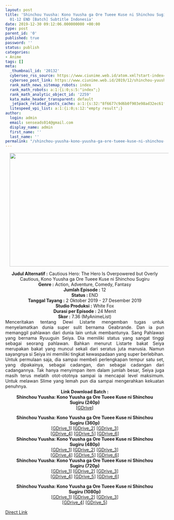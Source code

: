 ```yaml
---
layout: post
title: 'Shinchou Yuusha: Kono Yuusha ga Ore Tueee Kuse ni Shinchou Sugiru Episode
  01-12 END [Batch] Subtitle Indonesia'
date: 2019-12-30 09:12:06.000000000 +00:00
type: post
parent_id: '0'
published: true
password: ''
status: publish
categories:
- Anime
tags: []
meta:
  _thumbnail_id: '20132'
  cyberseo_rss_source: https://www.ciunime.web.id/atom.xml?start-index=1351&max-results=150
  cyberseo_post_link: https://www.ciunime.web.id/2019/12/shinchou-yuusha-kono-yuusha-ga-ore.html
  rank_math_news_sitemap_robots: index
  rank_math_robots: a:1:{i:0;s:5:"index";}
  rank_math_analytic_object_id: '2259'
  kata_make_header_transparent: default
  _jetpack_related_posts_cache: a:1:{s:32:"8f6677c9d6b0f903e98ad32ec61f8deb";a:2:{s:7:"expires";i:1646728093;s:7:"payload";a:0:{}}}
  litespeed_vpi_list: a:1:{i:0;s:12:"empty result";}
author:
  login: admin
  email: senseads014@gmail.com
  display_name: admin
  first_name: ''
  last_name: ''
permalink: "/shinchou-yuusha-kono-yuusha-ga-ore-tueee-kuse-ni-shinchou-sugiru-episode-01-12-end-batch-subtitle-indonesia/"
---
```

<div class="separator" style="clear: both; text-align: center;"><a href="https://1.bp.blogspot.com/-QQZXI_dqiF0/XZTQW1tKKkI/AAAAAAAAdY0/PuBaBW-poHkzp7V1Pozlo3L6HEyey1-igCLcBGAsYHQ/s1600/Shinchou%2BYuusha%2B-%2BKono%2BYuusha%2Bga%2BOre%2BTueee%2BKuse%2Bni%2BShinchou%2BSugiru%2BSubtitle%2BIndonesia.png" imageanchor="1" style="margin-left: 1em; margin-right: 1em;"><img border="0" data-original-height="720" data-original-width="1280" height="360" src="{{ site.baseurl }}/assets/2019/12/Shinchou%2BYuusha%2B-%2BKono%2BYuusha%2Bga%2BOre%2BTueee%2BKuse%2Bni%2BShinchou%2BSugiru%2BSubtitle%2BIndonesia.png" width="640" /></a></div>
<p>
<div style="text-align: center;"><b>Judul</b><b><b>&nbsp;Alternatif</b>&nbsp;:</b>&nbsp;Cautious Hero: The Hero Is Overpowered but Overly Cautious,&nbsp;Kono Yuusha ga Ore Tueee Kuse ni Shinchou Sugiru</div>
<div style="text-align: center;"><b>Genre :</b>&nbsp;Action, Adventure, Comedy, Fantasy</div>
<div style="text-align: center;"><b>Jumlah Episode :</b>&nbsp;12<br /><b>Status :&nbsp;</b>END<br /><b>Tanggal Tayang :</b>&nbsp;2 Oktober 2019 - 27 Desember 2019<br /><b>Studio Produksi :</b>&nbsp;White Fox<br /><b>Durasi per Episode :</b>&nbsp;24 Menit</div>
<div style="text-align: center;"><b>Skor :</b>&nbsp;7.36 (MyAnimeList)</div>
<div style="text-align: center;"></div>
<div style="text-align: justify;">Menceritakan tentang Dewi Listarte mengemban tugas untuk menyelamatkan dunia super sulit bernama Geabrande. Dan ia pun memanggil pahlawan dari dunia lain untuk membantunya. Sang Pahlawan yang bernama Ryuuguin Seiya. Dia memiliki status yang sangat tinggi sebagai seorang pahlawan. Bahkan menurut Listarte bakat Seiya merupakan bakat yang muncul sekali dari seratus juta manusia. Namun sayangnya si Seiya ini memiliki tingkat kewaspadaan yang super berlebihan. Untuk permulaan saja, dia sampai membeli perlengkapan tempur satu set, yang dipakainya, sebagai cadangan, dan sebagai cadangan dari cadangannya. Tak hanya menyimpan item dalam jumlah besar, Seiya juga masih terus melatih otot-ototnya sampai ia mencapai level maksimum. Untuk melawan Slime yang lemah pun dia sampai mengerahkan kekuatan penuhnya.</div>
<div style="text-align: justify;"></div>
<div style="text-align: justify;"></div>
<div style="text-align: center;">
<div style="text-align: center;"><b>Link Download Batch :</b></div>
<div style="text-align: center;">
<div style="text-align: center;"><b>Shinchou Yuusha: Kono Yuusha ga Ore Tueee Kuse ni Shinchou Sugiru&nbsp;(240p)</b></div>
<div style="text-align: center;">[<a href="https://drive.google.com/uc?export=download&amp;id=1QZU6gx3WmqvP6HPfO_QhTYFq_-BiRhvI" target="_blank" rel="noopener">GDrive</a>]</p>
</div>
</div>
<div style="text-align: center;"><b>Shinchou Yuusha: Kono Yuusha ga Ore Tueee Kuse ni Shinchou Sugiru&nbsp;(360p)</b></div>
<div style="text-align: center;">[<a href="https://drive.google.com/uc?export=download&amp;id=1e3MA8QJDMqOUI3YNKyWXdYVBRFt6XExj" target="_blank" rel="noopener">GDrive_1</a>] [<a href="https://drive.google.com/uc?id=1fClzsZk8YMz6jNcWwa4XRFAPzgNWBYVm" target="_blank" rel="noopener">GDrive_2</a>] [<a href="https://drive.google.com/uc?id=1hGth0WnD6hQwEUV7z1XUVxZyZW1Fz_fF" target="_blank" rel="noopener">GDrive_3</a>]<br />[<a href="https://drive.google.com/uc?id=10RdOmmBjqrksh3OkvVvAiwev04Iy6yLw" target="_blank" rel="noopener">GDrive_4</a>] [<a href="https://drive.google.com/uc?id=1t7BGaRCIKZ3TFskfxY3gpr1v_4_j6DEv" target="_blank" rel="noopener">GDrive_5</a>] [<a href="https://drive.google.com/uc?id=1dBqE1nZzV5XpagGlarjlyoVfqs2mDAok" target="_blank" rel="noopener">GDrive_6</a>]</div>
<div style="text-align: center;"></div>
<div style="text-align: center;"><b>Shinchou Yuusha: Kono Yuusha ga Ore Tueee Kuse ni Shinchou Sugiru&nbsp;(480p)</b><br />[<a href="https://drive.google.com/uc?export=download&amp;id=1DPpU0w_k1KPkvWVkKSW0nhDIyZHPKdXu" target="_blank" rel="noopener">GDrive_1</a>] [<a href="https://drive.google.com/uc?id=1Sknv6o8kZsHpebCU54hYnoBf3dVhmYpq" target="_blank" rel="noopener">GDrive_2</a>] [<a href="https://drive.google.com/uc?id=18ukfCknj7rBf06PRwGCUln5Lg_sYtY7m" target="_blank" rel="noopener">GDrive_3</a>]<br />[<a href="https://drive.google.com/uc?id=1Umh43FjS3ejqcOr1EtAsHkEB0tFL2TH-" target="_blank" rel="noopener">GDrive_4</a>] [<a href="https://drive.google.com/uc?id=1RKmzv6xC6lazbmp_wRjP248fp8g2VgZL" target="_blank" rel="noopener">GDrive_5</a>] [<a href="https://drive.google.com/uc?id=1MdcqkNs4NGDq3Fm6iq5xTmg-1CMW1uNH" target="_blank" rel="noopener">GDrive_6</a>]</div>
<div style="text-align: center;"><b>Shinchou Yuusha: Kono Yuusha ga Ore Tueee Kuse ni Shinchou Sugiru&nbsp;(720p)</b><br />[<a href="https://drive.google.com/uc?export=download&amp;id=1rHnsaMoJ35a7BXTb-Xlz9LlhG6M9eqiG" target="_blank" rel="noopener">GDrive_1</a>] [<a href="https://drive.google.com/uc?id=1SLNwhL2z5kwvFNaAvT5pd1XhkkpL82lQ" target="_blank" rel="noopener">GDrive_2</a>] [<a href="https://drive.google.com/uc?id=1KXIT7TgPWxMlXuc6m-QJlx77O5We3SwZ" target="_blank" rel="noopener">GDrive_3</a>]<br />[<a href="https://drive.google.com/uc?id=1rAfP8bJP3b6UIzo5RpDehP1QmgPvUd4K" target="_blank" rel="noopener">GDrive_4</a>] [<a href="https://drive.google.com/uc?id=1Lc5H40anMxOpXGo1m-tmMP-pr_r_lG0V" target="_blank" rel="noopener">GDrive_5</a>] [<a href="https://drive.google.com/uc?id=1TFMCTxSM-2eTEGLxRpp-vwBux4DUIms6" target="_blank" rel="noopener">GDrive_6</a>]</p>
<p><b>Shinchou Yuusha: Kono Yuusha ga Ore Tueee Kuse ni Shinchou Sugiru&nbsp;(1080p)</b><br />[<a href="https://drive.google.com/uc?id=1qyMJJH84ut1MPB2lly8Oe2XTni-a7lC2" target="_blank" rel="noopener">GDrive_1</a>] [<a href="https://drive.google.com/uc?id=12YZQy6TXYgWhJ9tw8qFsQOL8N27e-SdZ" target="_blank" rel="noopener">GDrive_2</a>] [<a href="https://drive.google.com/uc?id=1X33p78ao9My6DDE_TvIbclag2ouX56wg" target="_blank" rel="noopener">GDrive_3</a>]<br />[<a href="https://drive.google.com/uc?id=1wTau0jxpMuOtoFy3CYXstKgtlsGZf-oQ" target="_blank" rel="noopener">GDrive_4</a>] [<a href="https://drive.google.com/uc?id=1v8C84UYu7i4SvbR71Tz6lGuYtzz5GdQm" target="_blank" rel="noopener">GDrive_5</a>]</div>
</div>
<link rel="stylesheet" href="https://cdnjs.cloudflare.com/ajax/libs/font-awesome/4.7.0/css/font-awesome.min.css" />
<div class="divbtn"> <a href="https://handymansurrender.com/fihup8buzv?key=94550f7ce39444073321dde3b8782f97" class="btn"><i class="fa fa-download"></i> Direct Link</a> </div>
